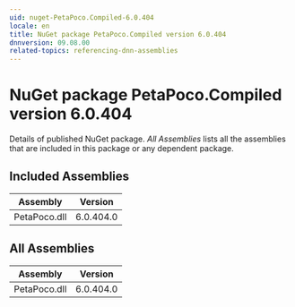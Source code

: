 ```yaml
---
uid: nuget-PetaPoco.Compiled-6.0.404
locale: en
title: NuGet package PetaPoco.Compiled version 6.0.404
dnnversion: 09.08.00
related-topics: referencing-dnn-assemblies
---
```


# NuGet package PetaPoco.Compiled version 6.0.404
Details of published NuGet package.
*All Assemblies* lists all the assemblies that are included in this package or any dependent package.

## Included Assemblies

|Assembly|Version|
|---|---|
|PetaPoco.dll|6.0.404.0|

## All Assemblies

|Assembly|Version|
|---|---|
|PetaPoco.dll|6.0.404.0|


